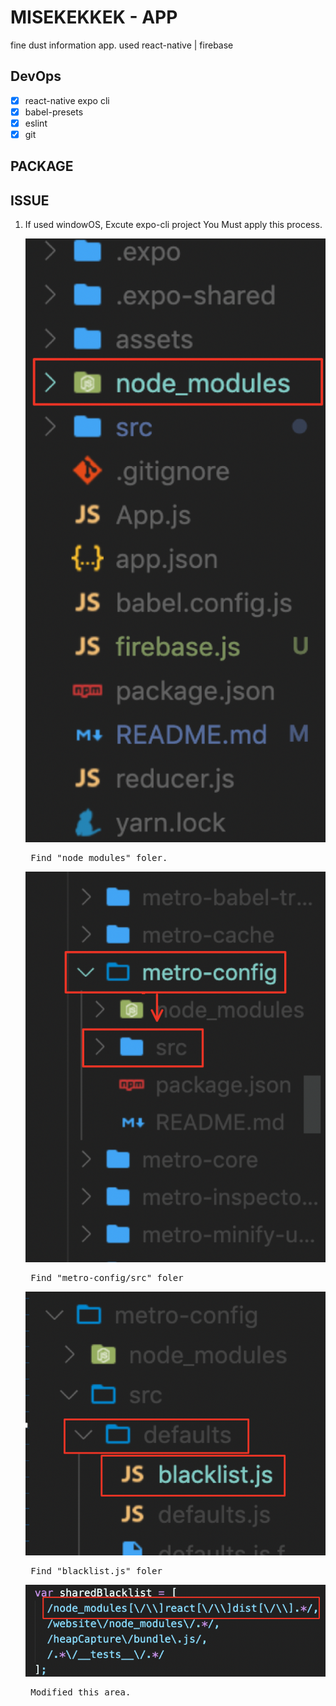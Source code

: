 # MISEKEKKEK - APP

fine dust information app. used react-native | firebase

## DevOps

- [x] react-native expo cli
- [x] babel-presets
- [x] eslint
- [x] git

## PACKAGE

## ISSUE

1. If used windowOS, Excute expo-cli project You Must apply this process.

   ![startIssue](./src/assets/issueDocs/startWindow01.png)

   <pre> Find "node_modules" foler.</pre>

   ![startIssue](./src/assets/issueDocs/startWindow02.png)

   <pre> Find "metro-config/src" foler</pre>

   ![startIssue](./src/assets/issueDocs/startWindow03.png)

   <pre> Find "blacklist.js" foler</pre>

   ![startIssue](./src/assets/issueDocs/startWindow04.png)

   <pre> Modified this area.</pre>
